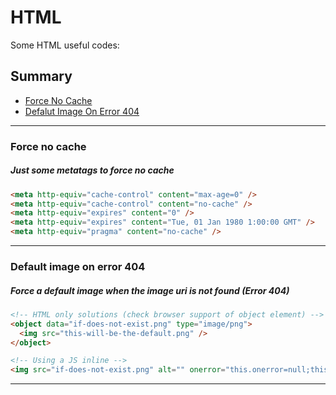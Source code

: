 ﻿# **HTML**
Some HTML useful codes:

## Summary

* [Force No Cache](https://github.com/leandrosimoes/my-useful-codes/blob/master/LANGUAGES/HTML/codes.md#force-no-cache)
* [Defalut Image On Error 404](https://github.com/leandrosimoes/my-useful-codes/blob/master/LANGUAGES/HTML/codes.md#default-image-on-error-404)

---------

### Force no cache
##### Just some metatags to force no cache

```html
<meta http-equiv="cache-control" content="max-age=0" />
<meta http-equiv="cache-control" content="no-cache" />
<meta http-equiv="expires" content="0" />
<meta http-equiv="expires" content="Tue, 01 Jan 1980 1:00:00 GMT" />
<meta http-equiv="pragma" content="no-cache" />
```

-------

### Default image on error 404
##### Force a default image when the image uri is not found (Error 404)

```html
<!-- HTML only solutions (check browser support of object element) -->
<object data="if-does-not-exist.png" type="image/png">
  <img src="this-will-be-the-default.png" />
</object>

<!-- Using a JS inline -->
<img src="if-does-not-exist.png" alt="" onerror="this.onerror=null;this.src='this-will-be-the-default.png';" />

```

-------
